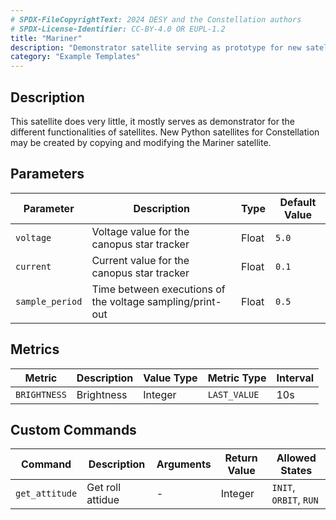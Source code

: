 ```yaml
---
# SPDX-FileCopyrightText: 2024 DESY and the Constellation authors
# SPDX-License-Identifier: CC-BY-4.0 OR EUPL-1.2
title: "Mariner"
description: "Demonstrator satellite serving as prototype for new satellites"
category: "Example Templates"
---
```


## Description

This satellite does very little, it mostly serves as demonstrator for the different functionalities of satellites.
New Python satellites for Constellation may be created by copying and modifying the Mariner satellite.

## Parameters

| Parameter | Description | Type | Default Value |
|-----------|-------------|------|---------------|
| `voltage` | Voltage value for the canopus star tracker | Float | `5.0` |
| `current` | Current value for the canopus star tracker | Float | `0.1` |
| `sample_period` | Time between executions of the voltage sampling/print-out | Float | `0.5` |

## Metrics

| Metric | Description | Value Type | Metric Type | Interval |
|--------|-------------|------------|-------------|----------|
| `BRIGHTNESS` | Brightness | Integer | `LAST_VALUE` | 10s |

## Custom Commands

| Command | Description | Arguments | Return Value | Allowed States |
|---------|-------------|-----------|--------------|----------------|
| `get_attitude` | Get roll attidue | - | Integer | `INIT`, `ORBIT`, `RUN` |
